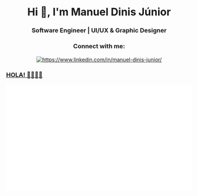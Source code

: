 <h1 align="center">Hi 👋, I'm Manuel Dinis Júnior</h1>
<h3 align="center"> Software Engineer | UI/UX & Graphic Designer</h3>

<h3 align="center">Connect with me:</h3>
<p align="center">
</a>

<a href="https://www.linkedin.com/in/manueldinisjunior/" align="center" target="blank">

  <img align="center" src="https://raw.githubusercontent.com/rahuldkjain/github-profile-readme-generator/master/src/images/icons/Social/linked-in-alt.svg" alt="https://www.linkedin.com/in/manuel-dinis-junior/" height="30" width="40" >


### HOLA! 👋🏽👋🏽
<a href="https://github.com/kelcheone">
  <img src="https://raw.githubusercontent.com/kelcheone/githubstats/master/generated/languages.svg"   alt="Kevin Kelche's github stats" /></a>
